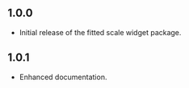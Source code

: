 ## 1.0.0

* Initial release of the fitted scale widget package.

## 1.0.1

* Enhanced documentation.
